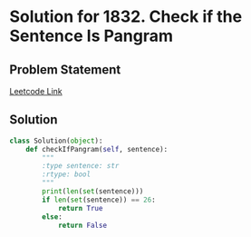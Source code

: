 # Solution for 1832. Check if the Sentence Is Pangram

## Problem Statement

[Leetcode Link](https://leetcode.com/problems/check-if-the-sentence-is-pangram/)

## Solution

```python
class Solution(object):
    def checkIfPangram(self, sentence):
        """
        :type sentence: str
        :rtype: bool
        """
        print(len(set(sentence)))
        if len(set(sentence)) == 26:
            return True
        else:
            return False
        